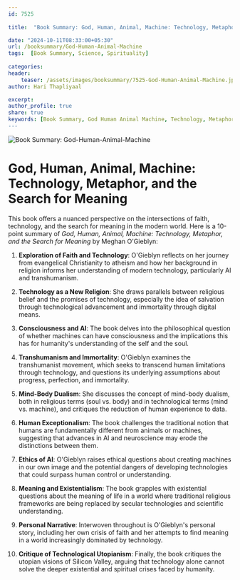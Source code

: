 ```yaml
---    
id: 7525    
  
title:  "Book Summary: God, Human, Animal, Machine: Technology, Metaphor, and the Search for Meaning"       

date: "2024-10-11T08:33:00+05:30"    
url: /booksummary/God-Human-Animal-Machine     
tags:  [Book Summary, Science, Spirituality]     
    
categories:    
header:    
    teaser: /assets/images/booksummary/7525-God-Human-Animal-Machine.jpg    
author: Hari Thapliyaal    

excerpt:    
author_profile: true    
share: true   
keywords: [Book Summary, God Human Animal Machine, Technology, Metaphor, Meaning, AI, Transhumanism, Faith, Spirituality, Meghan O'Gieblyn]
---    
```

    
![Book Summary: God-Human-Animal-Machine](/assets/images/booksummary/7525-God-Human-Animal-Machine.jpg) 

# God, Human, Animal, Machine: Technology, Metaphor, and the Search for Meaning   
This book offers a nuanced perspective on the intersections of faith, technology, and the search for meaning in the modern world.
Here is a 10-point summary of *God, Human, Animal, Machine: Technology, Metaphor, and the Search for Meaning* by Meghan O'Gieblyn:

1. **Exploration of Faith and Technology**: O'Gieblyn reflects on her journey from evangelical Christianity to atheism and how her background in religion informs her understanding of modern technology, particularly AI and transhumanism.

2. **Technology as a New Religion**: She draws parallels between religious belief and the promises of technology, especially the idea of salvation through technological advancement and immortality through digital means.

3. **Consciousness and AI**: The book delves into the philosophical question of whether machines can have consciousness and the implications this has for humanity's understanding of the self and the soul.

4. **Transhumanism and Immortality**: O'Gieblyn examines the transhumanist movement, which seeks to transcend human limitations through technology, and questions its underlying assumptions about progress, perfection, and immortality.

5. **Mind-Body Dualism**: She discusses the concept of mind-body dualism, both in religious terms (soul vs. body) and in technological terms (mind vs. machine), and critiques the reduction of human experience to data.

6. **Human Exceptionalism**: The book challenges the traditional notion that humans are fundamentally different from animals or machines, suggesting that advances in AI and neuroscience may erode the distinctions between them.

7. **Ethics of AI**: O'Gieblyn raises ethical questions about creating machines in our own image and the potential dangers of developing technologies that could surpass human control or understanding.

8. **Meaning and Existentialism**: The book grapples with existential questions about the meaning of life in a world where traditional religious frameworks are being replaced by secular technologies and scientific understanding.

9. **Personal Narrative**: Interwoven throughout is O'Gieblyn's personal story, including her own crisis of faith and her attempts to find meaning in a world increasingly dominated by technology.

10. **Critique of Technological Utopianism**: Finally, the book critiques the utopian visions of Silicon Valley, arguing that technology alone cannot solve the deeper existential and spiritual crises faced by humanity.
